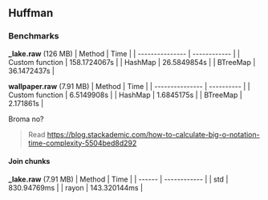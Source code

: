 ## Huffman

### Benchmarks

**\_lake.raw** (126 MB)
| Method          | Time         |
| --------------- | ------------ |
| Custom function | 158.1724067s |
| HashMap         | 26.5849854s  |
| BTreeMap        | 36.1472437s  |

**wallpaper.raw** (7.91 MB)
| Method          | Time       |
| --------------- | ---------- |
| Custom function | 6.5149908s |
| HashMap         | 1.6845175s |
| BTreeMap        | 2.171861s  |

Broma no?

> Read https://blog.stackademic.com/how-to-calculate-big-o-notation-time-complexity-5504bed8d292

#### Join chunks
**\_lake.raw** (7.91 MB)
| Method | Time         |
| ------ | ------------ |
| std    | 830.94769ms  |
| rayon  | 143.320144ms |
